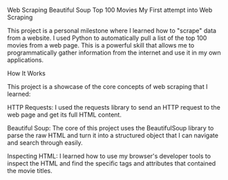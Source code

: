 Web Scraping Beautiful Soup Top 100 Movies
My First attempt into Web Scraping

This project is a personal milestone where I learned how to "scrape" data from a website. I used Python to automatically pull a list of the top 100 movies from a web page. This is a powerful skill that allows me to programmatically gather information from the internet and use it in my own applications.

How It Works 

This project is a showcase of the core concepts of web scraping that I learned:

HTTP Requests: I used the requests library to send an HTTP request to the web page and get its full HTML content.

Beautiful Soup: The core of this project uses the BeautifulSoup library to parse the raw HTML and turn it into a structured object that I can navigate and search through easily.

Inspecting HTML: I learned how to use my browser's developer tools to inspect the HTML and find the specific tags and attributes that contained the movie titles.
